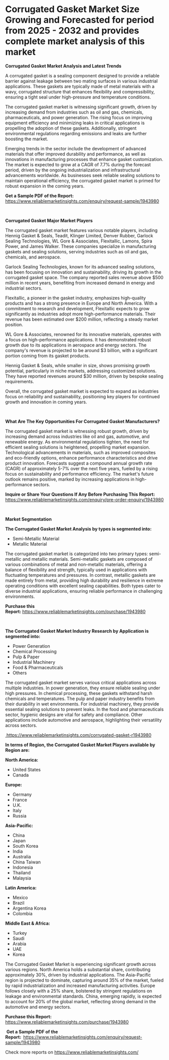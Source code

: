 <p><h1>Corrugated Gasket Market Size Growing and Forecasted for period from 2025 - 2032 and provides complete market analysis of this market</h1></p><p><strong>Corrugated Gasket Market Analysis and Latest Trends</strong></p>
<p><p>A corrugated gasket is a sealing component designed to provide a reliable barrier against leakage between two mating surfaces in various industrial applications. These gaskets are typically made of metal materials with a wavy, corrugated structure that enhances flexibility and compressibility, ensuring a tight seal under high-pressure and temperature conditions. </p><p>The corrugated gasket market is witnessing significant growth, driven by increasing demand from industries such as oil and gas, chemicals, pharmaceuticals, and power generation. The rising focus on improving equipment efficiency and minimizing leaks in critical applications is propelling the adoption of these gaskets. Additionally, stringent environmental regulations regarding emissions and leaks are further boosting the market.</p><p>Emerging trends in the sector include the development of advanced materials that offer improved durability and performance, as well as innovations in manufacturing processes that enhance gasket customization. The market is expected to grow at a CAGR of 7.7% during the forecast period, driven by the ongoing industrialization and infrastructural advancements worldwide. As businesses seek reliable sealing solutions to maintain operational efficiency, the corrugated gasket market is primed for robust expansion in the coming years.</p></p>
<p><strong>Get a Sample PDF of the Report:&nbsp;</strong> <a href="https://www.reliablemarketinsights.com/enquiry/request-sample/1943980?utm_campaign=2244&utm_medium=2&utm_source=Github&utm_content=ia&utm_term=31032025&utm_id=corrugated-gasket">https://www.reliablemarketinsights.com/enquiry/request-sample/1943980</a></p>
<p>&nbsp;</p>
<p><strong>Corrugated Gasket Major Market Players</strong></p>
<p><p>The corrugated gasket market features various notable players, including Hennig Gasket & Seals, Teadit, Klinger Limited, Denver Rubber, Garlock Sealing Technologies, WL Gore & Associates, Flexitallic, Lamons, Spira Power, and James Walker. These companies specialize in manufacturing gaskets and sealing solutions, serving industries such as oil and gas, chemicals, and aerospace.</p><p>Garlock Sealing Technologies, known for its advanced sealing solutions, has been focusing on innovation and sustainability, driving its growth in the corrugated gasket space. The company reported sales revenue above $500 million in recent years, benefiting from increased demand in energy and industrial sectors.</p><p>Flexitallic, a pioneer in the gasket industry, emphasizes high-quality products and has a strong presence in Europe and North America. With a commitment to research and development, Flexitallic expects to grow significantly as industries adopt more high-performance materials. Their revenue has been estimated over $200 million, reflecting a steady market position.</p><p>WL Gore & Associates, renowned for its innovative materials, operates with a focus on high-performance applications. It has demonstrated robust growth due to its applications in aerospace and energy sectors. The company's revenue is projected to be around $3 billion, with a significant portion coming from its gasket products.</p><p>Hennig Gasket & Seals, while smaller in size, shows promising growth potential, particularly in niche markets, addressing customized solutions. They have reported revenues around $30 million, driven by bespoke sealing requirements.</p><p>Overall, the corrugated gasket market is expected to expand as industries focus on reliability and sustainability, positioning key players for continued growth and innovation in coming years.</p></p>
<p>&nbsp;</p>
<p><strong>What Are The Key Opportunities For Corrugated Gasket Manufacturers?</strong></p>
<p><p>The corrugated gasket market is witnessing robust growth, driven by increasing demand across industries like oil and gas, automotive, and renewable energy. As environmental regulations tighten, the need for efficient sealing solutions is heightened, propelling market expansion. Technological advancements in materials, such as improved composites and eco-friendly options, enhance performance characteristics and drive product innovation. Forecasts suggest a compound annual growth rate (CAGR) of approximately 5-7% over the next five years, fueled by a rising focus on sustainability and performance efficiency. The market's future outlook remains positive, marked by increasing applications in high-performance sectors.</p></p>
<p><strong>Inquire or Share Your Questions If Any Before Purchasing This Report:</strong> <a href="https://www.reliablemarketinsights.com/enquiry/pre-order-enquiry/1943980?utm_campaign=2244&utm_medium=2&utm_source=Github&utm_content=ia&utm_term=31032025&utm_id=corrugated-gasket">https://www.reliablemarketinsights.com/enquiry/pre-order-enquiry/1943980</a></p>
<p>&nbsp;</p>
<p><strong>Market Segmentation</strong></p>
<p><strong>The Corrugated Gasket Market Analysis by types is segmented into:</strong></p>
<p><ul><li>Semi-Metallic Material</li><li>Metallic Material</li></ul></p>
<p><p>The corrugated gasket market is categorized into two primary types: semi-metallic and metallic materials. Semi-metallic gaskets are composed of various combinations of metal and non-metallic materials, offering a balance of flexibility and strength, typically used in applications with fluctuating temperatures and pressures. In contrast, metallic gaskets are made entirely from metal, providing high durability and resilience in extreme operating conditions with excellent sealing capabilities. Both types cater to diverse industrial applications, ensuring reliable performance in challenging environments.</p></p>
<p><strong>Purchase this Report:&nbsp;</strong><a href="https://www.reliablemarketinsights.com/purchase/1943980?utm_campaign=2244&utm_medium=2&utm_source=Github&utm_content=ia&utm_term=31032025&utm_id=corrugated-gasket">https://www.reliablemarketinsights.com/purchase/1943980</a></p>
<p>&nbsp;</p>
<p><strong>The Corrugated Gasket Market Industry Research by Application is segmented into:</strong></p>
<p><ul><li>Power Generation</li><li>Chemical Processing</li><li>Pulp & Paper</li><li>Industrial Machinery</li><li>Food & Pharmaceuticals</li><li>Others</li></ul></p>
<p><p>The corrugated gasket market serves various critical applications across multiple industries. In power generation, they ensure reliable sealing under high pressures. In chemical processing, these gaskets withstand harsh chemicals and temperatures. The pulp and paper industry benefits from their durability in wet environments. For industrial machinery, they provide essential sealing solutions to prevent leaks. In the food and pharmaceuticals sector, hygienic designs are vital for safety and compliance. Other applications include automotive and aerospace, highlighting their versatility across sectors.</p></p>
<p><a href="https://www.reliablemarketinsights.com/corrugated-gasket-r1943980?utm_campaign=2244&utm_medium=2&utm_source=Github&utm_content=ia&utm_term=31032025&utm_id=corrugated-gasket">&nbsp;https://www.reliablemarketinsights.com/corrugated-gasket-r1943980</a></p>
<p><strong>In terms of Region, the Corrugated Gasket Market Players available by Region are:</strong></p>
<p>
    <p> <strong> North America: </strong>
        <ul>
            <li>United States</li>
            <li>Canada</li>
        </ul>
        </p> 
    <p> <strong> Europe: </strong>
        <ul>
            <li>Germany</li>
            <li>France</li>
            <li>U.K.</li>
            <li>Italy</li>
            <li>Russia</li>
        </ul>
        </p> 
    <p> <strong> Asia-Pacific: </strong>
        <ul>
            <li>China</li>
            <li>Japan</li>
            <li>South Korea</li>
            <li>India</li>
            <li>Australia</li>
            <li>China Taiwan</li>
            <li>Indonesia</li>
            <li>Thailand</li>
            <li>Malaysia</li>
        </ul>
        </p> 
    <p> <strong> Latin America: </strong>
        <ul>
            <li>Mexico</li>
            <li>Brazil</li>
            <li>Argentina Korea</li>
            <li>Colombia</li>
        </ul>
        </p> 
    <p> <strong> Middle East & Africa: </strong>
        <ul>
            <li>Turkey</li>
            <li>Saudi</li>
            <li>Arabia</li>
            <li>UAE</li>
            <li>Korea</li>
        </ul>
    </p>
    </p>
<p><p>The Corrugated Gasket Market is experiencing significant growth across various regions. North America holds a substantial share, contributing approximately 30%, driven by industrial applications. The Asia-Pacific region is projected to dominate, capturing around 35% of the market, fueled by rapid industrialization and increased manufacturing activities. Europe follows closely with a 25% share, bolstered by stringent regulations on leakage and environmental standards. China, emerging rapidly, is expected to account for 20% of the global market, reflecting strong demand in the automotive and energy sectors.</p></p>
<p><strong>Purchase this Report: </strong><a href="https://www.reliablemarketinsights.com/purchase/1943980?utm_campaign=2244&utm_medium=2&utm_source=Github&utm_content=ia&utm_term=31032025&utm_id=corrugated-gasket">https://www.reliablemarketinsights.com/purchase/1943980</a></p>
<p>&nbsp;<strong>Get a Sample PDF of the Report:&nbsp;&nbsp;</strong><a href="https://www.reliablemarketinsights.com/enquiry/request-sample/1943980?utm_campaign=2244&utm_medium=2&utm_source=Github&utm_content=ia&utm_term=31032025&utm_id=corrugated-gasket">https://www.reliablemarketinsights.com/enquiry/request-sample/1943980</a></p>
<p><strong></strong></p>
<p>Check more reports on <a href="https://www.reliablemarketinsights.com/?utm_campaign=2244&utm_medium=2&utm_source=Github&utm_content=ia&utm_term=31032025&utm_id=corrugated-gasket">https://www.reliablemarketinsights.com/</a></p>